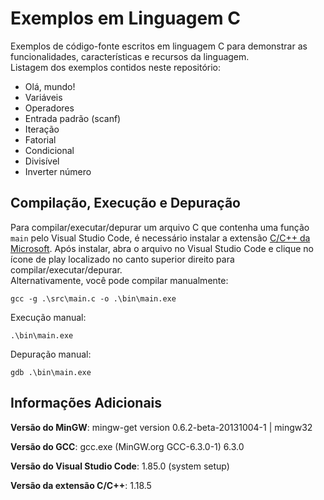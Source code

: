 # Exemplos em Linguagem C

Exemplos de código-fonte escritos em linguagem C para demonstrar as
funcionalidades, características e recursos da linguagem.  
Listagem dos exemplos contidos neste repositório:

- Olá, mundo!
- Variáveis
- Operadores
- Entrada padrão (scanf)
- Iteração
- Fatorial
- Condicional
- Divisível
- Inverter número

## Compilação, Execução e Depuração

Para compilar/executar/depurar um arquivo C que contenha uma função `main` pelo
Visual Studio Code, é necessário instalar a extensão
[C/C++ da Microsoft](https://marketplace.visualstudio.com/items?itemName=ms-vscode.cpptools).
Após instalar, abra o arquivo no Visual Studio Code e clique no ícone de play
localizado no canto superior direito para compilar/executar/depurar.  
Alternativamente, você pode compilar manualmente:

```
gcc -g .\src\main.c -o .\bin\main.exe
```

Execução manual:

```
.\bin\main.exe
```

Depuração manual:

```
gdb .\bin\main.exe
```

## Informações Adicionais

**Versão do MinGW**: mingw-get version 0.6.2-beta-20131004-1 | mingw32

**Versão do GCC**: gcc.exe (MinGW.org GCC-6.3.0-1) 6.3.0

**Versão do Visual Studio Code**: 1.85.0 (system setup)

**Versão da extensão C/C++**: 1.18.5
